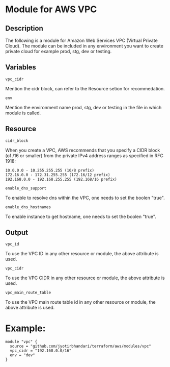 # Module for AWS VPC

## Description

The following is a module for Amazon Web Services VPC (Virtual Private Cloud). The module can be included in any environment you want to create private cloud for example prod, stg, dev or testing.

## Variables

```vpc_cidr``` 

Mention the cidr block, can refer to the Resource setion for recommedation.

```env```

Mention the environment name prod, stg, dev or testing in the file in which module is called.


## Resource 

```cidr_block``` 

When you create a VPC, AWS recommends that you specify a CIDR block (of /16 or smaller) from the private IPv4 address ranges as specified in RFC 1918:
    
    10.0.0.0 - 10.255.255.255 (10/8 prefix)
    172.16.0.0 - 172.31.255.255 (172.16/12 prefix)
    192.168.0.0 - 192.168.255.255 (192.168/16 prefix)

```enable_dns_support```

To enable to resolve dns within the VPC, one needs to set the boolen "true".

```enable_dns_hostnames```

To enable instance to get hostname, one needs to set the boolen "true".


## Output

```vpc_id```

To use the VPC ID in any other resource or module, the above attribute is used.

```vpc_cidr```

To use the VPC CIDR in any other resource or module, the above attribute is used.

```vpc_main_route_table```

To use the VPC main route table id in any other resource or module, the above attribute is used.


# Example:

```
module "vpc" {
  source = "github.com/jyotirbhandari/terraform/aws/modules/vpc"
  vpc_cidr = "192.168.0.0/16"
  env = "dev"
}
```
